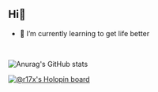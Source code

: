 <h2 align="left">Hi👋</h2>

- 🌱 I’m currently learning to get life better
<!-- <img align="right" width="360" height="240" alt="GIF" src="https://media.giphy.com/media/xUA7aOVaAn88GeT3t6/giphy.gif" /> -->

<br/>

<!-- <img align="center" src="https://github-readme-stats.vercel.app/api/top-langs/?username=kfajarbowo&title_color=ffffff&text_color=c9cacc&icon_color=2bbc8a&bg_color=1d1f21&exclude_repo=things-bin-aws&hide=hcl,html,css,less,scss,jupyter%20notebook,blade,pug" /> -->

![Anurag's GitHub stats](https://github-readme-stats.vercel.app/api?username=kfajarbowo&show_icons=true&theme=transparent)

[![@r17x's Holopin board](https://holopin.io/api/user/board?user=kfajarbowo)](https://holopin.io/@kfajarbowo)











<!-- - 📄 Know about my experiences at [my personal website](https://kfajarbowo.github.io/)
- 🌱 I’m currently learning **UI/UX and Frontend development**

- 💥 **UI/UX and Frontend Enthusiast

- 📫 How to reach me **kfajarbowo12@gmail.com** -->
